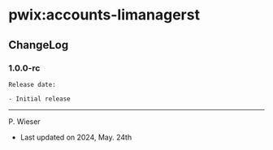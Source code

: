 # pwix:accounts-limanagerst

## ChangeLog

### 1.0.0-rc

    Release date: 

    - Initial release

---
P. Wieser
- Last updated on 2024, May. 24th

